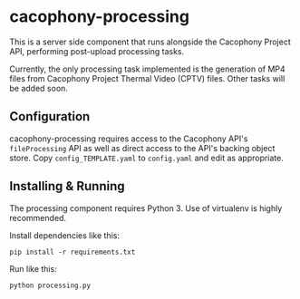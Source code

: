 # cacophony-processing

This is a server side component that runs alongside the Cacophony
Project API, performing post-upload processing tasks.

Currently, the only processing task implemented is the generation of
MP4 files from Cacophony Project Thermal Video (CPTV) files. Other
tasks will be added soon.

## Configuration

cacophony-processing requires access to the Cacophony API's
`fileProcessing` API as well as direct access to the API's backing
object store. Copy `config_TEMPLATE.yaml` to `config.yaml` and edit as
appropriate.

## Installing & Running

The processing component requires Python 3. Use of virtualenv is highly recommended.

Install dependencies like this:

```
pip install -r requirements.txt
```

Run like this:

```
python processing.py
```
